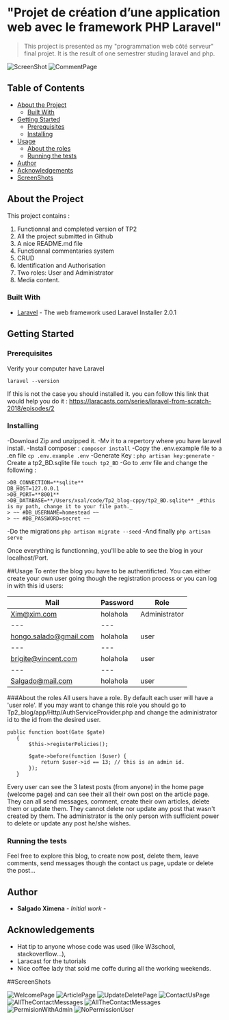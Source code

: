 # "Projet de création d’une application web avec le framework PHP Laravel"
>This project is presented as my "programmation web côté serveur" final projet. It is the result of one semestrer studing laravel and php. 

![ScreenShot](readmeImages/articlePage1.png "Show article page")
![CommentPage](readmeImages/articlePage2.png "Show comments page")

## Table of Contents

* [About the Project](#about-the-project)
  * [Built With](#built-with)
* [Getting Started](#getting-started)
  * [Prerequisites](#prerequisites)
  * [Installing](#Installing)
* [Usage](#usage)
    * [About the roles](#About-the-roles)
    * [Running the tests](#Running-the-tests)
* [Author](#Author)
* [Acknowledgements](#acknowledgements)
* [ScreenShots](#ScreenShots)

## About the Project 
This project contains : 
1. Functionnal and completed version of TP2
2. All the project submitted in Github
3. A nice README.md file 
4. Functionnal commentaries system 
5. CRUD 
6. Identification and Authorisation 
7. Two roles: User and Administrator 
8. Media content.  

### Built With
* [Laravel](https://laravel.com/)  - The web framework used
Laravel Installer 2.0.1 

## Getting Started

### Prerequisites

Verify your computer have Laravel 
```
laravel --version
```

If this is not the case you should installed it. you can follow this link that would help you do it : https://laracasts.com/series/laravel-from-scratch-2018/episodes/2 


### Installing

-Download Zip and unzipped it. 
-Mv it to a repertory where you have laravel install. 
-Install composer : `composer install`
-Copy the .env.example file to a .en file `cp .env.example .env`
-Generate Key : `php artisan key:generate`
-Create a tp2_BD.sqlite file `touch tp2_BD` 
-Go to .env file and change the following : 
```
>DB_CONNECTION=**sqlite**
DB_HOST=127.0.0.1
>DB_PORT=**8001**
>DB_DATABASE=**/Users/xsal/code/Tp2_blog-cppy/tp2_BD.sqlite** _#this is my path, change it to your file path._ 
> ~~ #DB_USERNAME=homestead ~~
> ~~ #DB_PASSWORD=secret ~~
```
-Do the migrations `php artisan migrate --seed`
-And finally `php artisan serve`

Once everything is functionning, you'll be able to see the blog in your localhost/Port.


##Usage
To enter the blog you have to be authentificted. 
You can either create your own user going though the registration process or you can log in with this id users: 

Mail | Password | Role |
--- | --- | --- | 
Xim@xim.com| holahola | Administrator | 
--- | --- | 
hongo.salado@gmail.com| holahola | user |
--- | --- | 
brigite@vincent.com| holahola | user |
--- | --- | 
Salgado@mail.com| holahola | user |

###About the roles
All users have a role. By default each user will have a 'user role'. 
If you may want to change this role you should go to 
Tp2_blog/app/Http/AuthServiceProvider.php 
and change the administrator id to the id from the desired user.  
 ```
public function boot(Gate $gate)
    {
        $this->registerPolicies();

        $gate->before(function ($user) {
            return $user->id == 13; // this is an admin id. 
        });
    }
```

Every user can see the 3 latest posts (from anyone) in the home page (welcome page) and can see their all their own post on the article page. 
They can all send messages, comment, create their own articles, delete them or update them. They cannot delete nor update any post that wasn't created by them. 
The administrator is the only person with sufficient power to delete or update any post he/she wishes. 


### Running the tests

Feel free to explore this blog, to create now post, delete them, leave comments, send messages though the contact us page, update or delete the post... 



## Author

* **Salgado Ximena** - *Initial work* - 

## Acknowledgements

* Hat tip to anyone whose code was used (like W3school, stackoverflow...), 
* Laracast for the tutorials
* Nice coffee lady that sold me coffe during all the working weekends. 


##ScreenShots

![WelcomePage](readmeImages/welcomePage.png "Welcome page")
![ArticlePage](readmeImages/Articles.png "Articles page")
![UpdateDeletePage](readmeImages/UpdateDeletePage.png "Update/Delete page")
![ContactUsPage](readmeImages/contactUs.png "Contact Us page")
![AllTheContactMessages](readmeImages/AllTheContactMessages.png "All The Contact Messages page")
![AllTheContactMessages](readmeImages/AllTheContactMessages.png "All The Contact Messages page")
![PermisionWithAdmin](readmeImages/PermisionWithAdmin.png "PermisionWithAdmin page")
![NoPermissionUser](readmeImages/NoPermissionUser.png "NoPermissionUser page")


